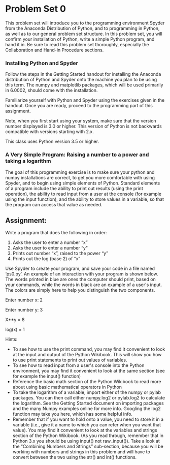 # Problem Set 0

This problem set will introduce you to the programming environment Spyder from the Anaconda Distribution of Python, and to programming in Python, as well as to our general problem set structure. In this problem set, you will confirm your installation of Python, write a simple Python program, and hand it in. Be sure to read this problem set thoroughly, especially the Collaboration and Hand-in Procedure sections.

### Installing Python and Spyder

Follow the steps in the Getting Started handout for installing the Anaconda distribution of Python and Spyder onto the machine you plan to be using this term. The numpy and matplotlib packages, which will be used primarily in 6.0002, should come with the installation.

Familiarize yourself with Python and Spyder using the exercises given in the handout. Once you are ready, proceed to the programming part of this assignment.

Note, when you first start using your system, make sure that the version number displayed is 3.0 or higher. This version of Python is not backwards compatible with versions starting with 2.x.

This class uses Python version 3.5 or higher.

### A Very Simple Program: Raising a number to a power and taking a logarithm

The goal of this programming exercise is to make sure your python and numpy installations are correct, to get you more comfortable with using Spyder, and to begin using simple elements of Python. Standard elements of a program include the ability to print out results (using the print operation), the ability to read input from a user at the console (for example using the input function), and the ability to store values in a variable, so that the program can access that value as needed.

## Assignment:

Write a program that does the following in order:

1. Asks the user to enter a number “x”
2. Asks the user to enter a number “y"
3. Prints out number “x”, raised to the power “y”
4. Prints out the log (base 2) of “x”

Use Spyder to create your program, and save your code in a file named ‘ps0.py’. An example of an interaction with your program is shown below. The words printed in blue are ones the computer should print, based on your commands, while the words in black are an example of a user's input. The colors are simply here to help you distinguish the two components.

Enter number x: 2

Enter number y: 3

X**y = 8

log(x) = 1

Hints:

- To see how to use the print command, you may find it convenient to look at the input and output of the Python Wikibook. This will show you how to use print statements to print out values of variables.
- To see how to read input from a user's console into the Python environment, you may find it convenient to look at the same section (see for example the input() function)
- Reference the basic math section of the Python Wikibook to read more about using basic mathematical operators in Python
- To take the logarithm of a variable, import either of the numpy or pylab packages. You can then call either numpy.log2 or pylab.log2 to calculate the logarithm. See the Getting Started document on importing packages and the many Numpy examples online for more info. Googling the log2 function may take you here, which has some helpful info.
- Remember that if you want to hold onto a value, you need to store it in a variable (i.e., give it a name to which you can refer when you want that value). You may find it convenient to look at the variables and strings section of the Python Wikibook. (As you read through, remember that in Python 3.x you should be using input() not raw_input()). Take a look at the “Combining Numbers and Strings” sub-section, because you will be working with numbers and strings in this problem and will have to convert between the two using the str() and int() functions.
